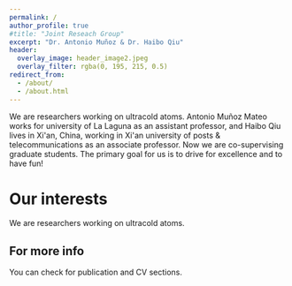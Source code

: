 ```yaml
---
permalink: /
author_profile: true
#title: "Joint Reseach Group"
excerpt: "Dr. Antonio Muñoz & Dr. Haibo Qiu"
header:
  overlay_image: header_image2.jpeg
  overlay_filter: rgba(0, 195, 215, 0.5)
redirect_from: 
  - /about/
  - /about.html
---
```

We are researchers working on ultracold atoms. Antonio Muñoz Mateo works for university of La Laguna as an assistant professor, and Haibo Qiu lives in Xi'an, China, working in Xi'an university of posts & telecommunications as an associate professor. Now we are co-supervising graduate students. The primary goal for us is to drive for excellence and to have fun!


Our interests
======
We are researchers working on ultracold atoms.  


For more info
------
You can check for publication and CV sections.
